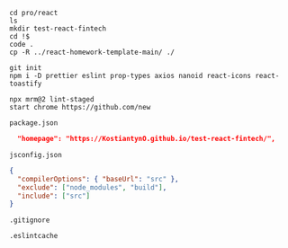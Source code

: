 ```shell
cd pro/react
ls
mkdir test-react-fintech
cd !$
code .
cp -R ../react-homework-template-main/ ./

git init
npm i -D prettier eslint prop-types axios nanoid react-icons react-toastify

npx mrm@2 lint-staged
start chrome https://github.com/new
```

`package.json`

```json
  "homepage": "https://KostiantynO.github.io/test-react-fintech/",
```

`jsconfig.json`

```json
{
  "compilerOptions": { "baseUrl": "src" },
  "exclude": ["node_modules", "build"],
  "include": ["src"]
}
```

`.gitignore`

```
.eslintcache
```
